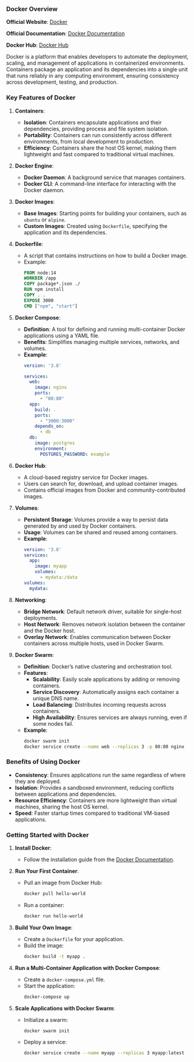 ### Docker Overview

**Official Website**: [Docker](https://www.docker.com/)

**Official Documentation**: [Docker Documentation](https://docs.docker.com/)

**Docker Hub**: [Docker Hub](https://hub.docker.com/)

Docker is a platform that enables developers to automate the deployment, scaling, and management of applications in containerized environments. Containers package an application and its dependencies into a single unit that runs reliably in any computing environment, ensuring consistency across development, testing, and production.

### Key Features of Docker

1. **Containers**:
   - **Isolation**: Containers encapsulate applications and their dependencies, providing process and file system isolation.
   - **Portability**: Containers can run consistently across different environments, from local development to production.
   - **Efficiency**: Containers share the host OS kernel, making them lightweight and fast compared to traditional virtual machines.

2. **Docker Engine**:
   - **Docker Daemon**: A background service that manages containers.
   - **Docker CLI**: A command-line interface for interacting with the Docker daemon.

3. **Docker Images**:
   - **Base Images**: Starting points for building your containers, such as `ubuntu` or `alpine`.
   - **Custom Images**: Created using `Dockerfile`, specifying the application and its dependencies.

4. **Dockerfile**:
   - A script that contains instructions on how to build a Docker image.
   - Example:
     ```dockerfile
     FROM node:14
     WORKDIR /app
     COPY package*.json ./
     RUN npm install
     COPY . .
     EXPOSE 3000
     CMD ["npm", "start"]
     ```

5. **Docker Compose**:
   - **Definition**: A tool for defining and running multi-container Docker applications using a YAML file.
   - **Benefits**: Simplifies managing multiple services, networks, and volumes.
   - **Example**:
     ```yaml
     version: '3.8'

     services:
       web:
         image: nginx
         ports:
           - "80:80"
       app:
         build: .
         ports:
           - "3000:3000"
         depends_on:
           - db
       db:
         image: postgres
         environment:
           POSTGRES_PASSWORD: example
     ```

6. **Docker Hub**:
   - A cloud-based registry service for Docker images.
   - Users can search for, download, and upload container images.
   - Contains official images from Docker and community-contributed images.

7. **Volumes**:
   - **Persistent Storage**: Volumes provide a way to persist data generated by and used by Docker containers.
   - **Usage**: Volumes can be shared and reused among containers.
   - **Example**:
     ```yaml
     version: '3.8'
     services:
       app:
         image: myapp
         volumes:
           - mydata:/data
     volumes:
       mydata:
     ```

8. **Networking**:
   - **Bridge Network**: Default network driver, suitable for single-host deployments.
   - **Host Network**: Removes network isolation between the container and the Docker host.
   - **Overlay Network**: Enables communication between Docker containers across multiple hosts, used in Docker Swarm.

9. **Docker Swarm**:
   - **Definition**: Docker’s native clustering and orchestration tool.
   - **Features**:
     - **Scalability**: Easily scale applications by adding or removing containers.
     - **Service Discovery**: Automatically assigns each container a unique DNS name.
     - **Load Balancing**: Distributes incoming requests across containers.
     - **High Availability**: Ensures services are always running, even if some nodes fail.
   - **Example**:
     ```sh
     docker swarm init
     docker service create --name web --replicas 3 -p 80:80 nginx
     ```

### Benefits of Using Docker

- **Consistency**: Ensures applications run the same regardless of where they are deployed.
- **Isolation**: Provides a sandboxed environment, reducing conflicts between applications and dependencies.
- **Resource Efficiency**: Containers are more lightweight than virtual machines, sharing the host OS kernel.
- **Speed**: Faster startup times compared to traditional VM-based applications.

### Getting Started with Docker

1. **Install Docker**:
   - Follow the installation guide from the [Docker Documentation](https://docs.docker.com/get-docker/).

2. **Run Your First Container**:
   - Pull an image from Docker Hub:
     ```sh
     docker pull hello-world
     ```
   - Run a container:
     ```sh
     docker run hello-world
     ```

3. **Build Your Own Image**:
   - Create a `Dockerfile` for your application.
   - Build the image:
     ```sh
     docker build -t myapp .
     ```

4. **Run a Multi-Container Application with Docker Compose**:
   - Create a `docker-compose.yml` file.
   - Start the application:
     ```sh
     docker-compose up
     ```

5. **Scale Applications with Docker Swarm**:
   - Initialize a swarm:
     ```sh
     docker swarm init
     ```
   - Deploy a service:
     ```sh
     docker service create --name myapp --replicas 3 myapp:latest
     ```
